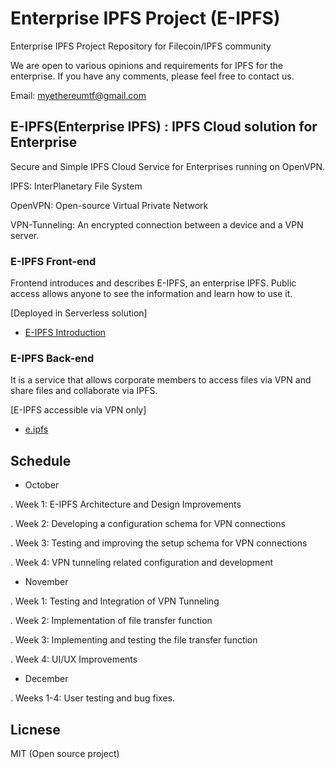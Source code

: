 # Enterprise IPFS Project (E-IPFS)

Enterprise IPFS Project Repository for Filecoin/IPFS community

We are open to various opinions and requirements for IPFS for the enterprise.
If you have any comments, please feel free to contact us.

Email: myethereumtf@gmail.com

## E-IPFS(Enterprise IPFS) : IPFS Cloud solution for Enterprise

Secure and Simple IPFS Cloud Service for Enterprises running on OpenVPN.

IPFS: InterPlanetary File System

OpenVPN: Open-source Virtual Private Network

VPN-Tunneling: An encrypted connection between a device and a VPN server.

### E-IPFS Front-end
Frontend introduces and describes E-IPFS, an enterprise IPFS.
Public access allows anyone to see the information and learn how to use it.

[Deployed in Serverless solution]
- [E-IPFS Introduction](https://e-ipfs.web.app/)

### E-IPFS Back-end
It is a service that allows corporate members to access files via VPN and share files and collaborate via IPFS.

[E-IPFS accessible via VPN only]
- [e.ipfs](http://e.ipfs:3000)

## Schedule

- October

. Week 1: E-IPFS Architecture and Design Improvements

. Week 2: Developing a configuration schema for VPN connections

. Week 3: Testing and improving the setup schema for VPN connections

. Week 4: VPN tunneling related configuration and development

- November

. Week 1: Testing and Integration of VPN Tunneling

. Week 2: Implementation of file transfer function

. Week 3: Implementing and testing the file transfer function

. Week 4: UI/UX Improvements

- December

. Weeks 1-4: User testing and bug fixes.



## Licnese

MIT (Open source project)
